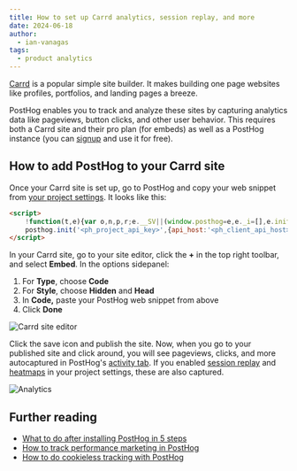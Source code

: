 ```yaml
---
title: How to set up Carrd analytics, session replay, and more
date: 2024-06-18
author:
  - ian-vanagas
tags:
  - product analytics
---
```


[Carrd](https://carrd.co/) is a popular simple site builder. It makes building one page websites like profiles, portfolios, and landing pages a breeze.

PostHog enables you to track and analyze these sites by capturing analytics data like pageviews, button clicks, and other user behavior. This requires both a Carrd site and their pro plan (for embeds) as well as a PostHog instance (you can [signup](https://us.posthog.com/signup) and use it for free).

## How to add PostHog to your Carrd site

Once your Carrd site is set up, go to PostHog and copy your web snippet from [your project settings](https://us.posthog.com/project/2/settings/project#snippet). It looks like this:

```html
<script>
    !function(t,e){var o,n,p,r;e.__SV||(window.posthog=e,e._i=[],e.init=function(i,s,a){function g(t,e){var o=e.split(".");2==o.length&&(t=t[o[0]],e=o[1]),t[e]=function(){t.push([e].concat(Array.prototype.slice.call(arguments,0)))}}(p=t.createElement("script")).type="text/javascript",p.async=!0,p.src=s.api_host.replace(".i.posthog.com","-assets.i.posthog.com")+"/static/array.js",(r=t.getElementsByTagName("script")[0]).parentNode.insertBefore(p,r);var u=e;for(void 0!==a?u=e[a]=[]:a="posthog",u.people=u.people||[],u.toString=function(t){var e="posthog";return"posthog"!==a&&(e+="."+a),t||(e+=" (stub)"),e},u.people.toString=function(){return u.toString(1)+".people (stub)"},o="capture identify alias people.set people.set_once set_config register register_once unregister opt_out_capturing has_opted_out_capturing opt_in_capturing reset isFeatureEnabled onFeatureFlags getFeatureFlag getFeatureFlagPayload reloadFeatureFlags group updateEarlyAccessFeatureEnrollment getEarlyAccessFeatures getActiveMatchingSurveys getSurveys onSessionId".split(" "),n=0;n<o.length;n++)g(u,o[n]);e._i.push([i,s,a])},e.__SV=1)}(document,window.posthog||[]);
    posthog.init('<ph_project_api_key>',{api_host:'<ph_client_api_host>'})
</script>
```

In your Carrd site, go to your site editor, click the **+** in the top right toolbar, and select **Embed**. In the options sidepanel:

1. For **Type**, choose **Code**
2. For **Style**, choose **Hidden** and **Head**
3. In **Code,** paste your PostHog web snippet from above
4. Click **Done**

![Carrd site editor](https://res.cloudinary.com/dmukukwp6/image/upload/carrd_ce2ed93b25.png)

Click the save icon and publish the site. Now, when you go to your published site and click around, you will see pageviews, clicks, and more autocaptured in PostHog's [activity tab](https://us.posthog.com/project/events). If you enabled [session replay](https://us.posthog.com/settings/project-replay) and [heatmaps](https://us.posthog.com/settings/project-autocapture#heatmaps) in your project settings, these are also captured. 

![Analytics](https://res.cloudinary.com/dmukukwp6/image/upload/analytics_da9daded1b.png)

## Further reading

- [What to do after installing PostHog in 5 steps](/tutorials/next-steps-after-installing)
- [How to track performance marketing in PostHog](/tutorials/performance-marketing)
- [How to do cookieless tracking with PostHog](/tutorials/cookieless-tracking)